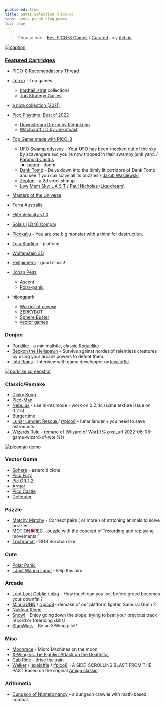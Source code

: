 ```yaml
---
published: true
title: Games Selection (Pico-8)
tags: games pico8 blog-games
toc: true
---
```

> Choose one - [Best PICO-8 Games](https://nerdyteachers.com/PICO-8/Games/Top200/?y=all&d=grid) / [Curated](https://nerdyteachers.com/PICO-8/Games/) / my [itch.io](https://itch.io/my-collections)

[![caption](https://www.lexaloffle.com/media/66501/dkbanner_6x.jpg)](https://www.lexaloffle.com/bbs/?tid=51877)

### [Featured Cartridges](https://www.lexaloffle.com/bbs/?sub=2&cat=7)
- [PICO-8 Recomendations Thread](https://www.reddit.com/r/MiyooMini/comments/163qkky/pico8_recomendations_thread/)
- [itch.io](https://itch.io/games/tag-pico-8) - Top games
	- [ hardtail_strat](https://itch.io/c/4898258/pico-8-games) collections
    - [Top Strategy Games](https://itch.io/games/genre-strategy/made-with-pico-8)
- [a nice collection (2021)](https://memalign.github.io/p/pico8.html)
- [Pico Playtime: Best of 2022](https://www.youtube.com/watch?v=jmv1oAzjjO4)
	- [Downstream Dream by Ridgekuhn](https://youtu.be/jmv1oAzjjO4?feature=shared&t=708)
	- [Witchcraft TD by Unikotoast](https://www.youtube.com/watch?v=jmv1oAzjjO4&t=3926sxhmas)
- [Top Game made with PICO-8](https://itch.io/games/made-with-pico-8)
	- [UFO Swamp odyssey](https://paranoidcactus.itch.io/ufo) - Your UFO has been knocked out of the sky by scavengers and you're now trapped in their swampy junk yard. / [Paranoid Cactus](https://paranoidcactus.itch.io/)
    	- [poom](https://www.lexaloffle.com/bbs/?pid=101541#p) - doom
	- [Dank Tomb](https://krajzeg.itch.io/dank-tomb) - Delve down into the dimly lit corridors of Dank Tomb and see if you can solve all its puzzles / [Jakub Wasilewski](https://krajzeg.itch.io/)
    - [Zepton](https://chiptune.itch.io/zepton) - a 2d voxel shmup
    - [Low Mem Sky: L A S T](https://liquidream.itch.io/low-mem-sky-jam-version) / [Paul Nicholas (Liquidream) ](https://liquidream.itch.io/)
- [Masters of the Universe](https://www.lexaloffle.com/bbs/?tid=39310)
- [Terra Australis](https://www.lexaloffle.com/bbs/?tid=37117)
- [Elite Velocity v1.0](https://www.lexaloffle.com/bbs/?tid=39460)
- [Solais (LD46 Compo)](https://www.lexaloffle.com/bbs/?tid=37458)
- [Picokaiju](https://www.lexaloffle.com/bbs/?pid=103706#p) - You are one big monster with a thirst for destruction. 
- [To a Starling](https://www.lexaloffle.com/bbs/?pid=104057#p) - platform
- [Wolfenstein 3D](https://www.lexaloffle.com/bbs/?tid=28423)

- [Hellgineers](https://johanpeitz.itch.io/hellgineers) - good music!

- [Johan Peitz](https://johanpeitz.itch.io/)
	- [Ascent](https://johanpeitz.itch.io/ascent)
    - [Polar-panic](https://johanpeitz.itch.io/polar-panic)
- [hijongpark](https://www.lexaloffle.com/bbs/?uid=57270)
	- [Warrior of cayuse](https://www.lexaloffle.com/bbs/?tid=44623)
    - [ZERKYBOT](https://www.lexaloffle.com/bbs/?tid=44440)
    - [Sphere Buster](https://www.lexaloffle.com/bbs/?tid=44342)
	- [vector games](#vector-game)

### Donjon
- [Porklike](https://www.lexaloffle.com/bbs/?tid=37045) -  a minimalistic, classic [Roguelike](https://www.youtube.com/watch?v=HnY7Inp74dw&list=PLea8cjCua_P3LL7J1Q9b6PJua0A-96uUS)
- [Beckon the Hellspawn](https://www.lexaloffle.com/bbs/?pid=125548#p) - Survive against hordes of relentless creatures by using your arcane powers to defeat them.
- [Into Ruins](https://www.lexaloffle.com/bbs/?pid=119614) - Interview with game developper on [lexaloffle](https://www.lexaloffle.com/bbs/?tid=50929).

[![porklike screenshot](https://i.ytimg.com/vi_webp/HnY7Inp74dw/maxresdefault.webp)](https://www.lexaloffle.com/bbs/?tid=37045)

### Classic/Remake
- [Dinky Kong](https://www.lexaloffle.com/bbs/?tid=51877)
- [Pico-Man](https://www.lexaloffle.com/bbs/?tid=2098)
- [Nebulus](https://carlc27843.itch.io/nebulus) - use hi-res mode - work on 0.2.4c (some texture issue on 0.2.5)
- [Burgertime](https://www.lexaloffle.com/bbs/?pid=97318)
- [Lunar Lander: Rescue ](https://rgbzen.itch.io/lunar-lander-rescue) / [r/pico8](https://www.reddit.com/r/pico8/comments/1fb55wn/lunar_lander_rescue/) - lunar lander + you need to save astronauts
- [Wizards Rule](https://www.lexaloffle.com/bbs/?pid=17568) - remake of [Wizard of Wor]({% post_url 2022-06-08-game-wizard-of-wor %})

[![picoman demo](https://blogger.googleusercontent.com/img/b/R29vZ2xl/AVvXsEhzLPdpsjFoHSaFskBz_y6ZUr51YnbY0gagbFBMSN_G4hcNw5EkSNSsHcCzgewCdOFoIYn_KOIgsi_K7VWQQcN3Y_ffnayDoJIqwkvwLzDp4J62H9r-6ezN6vlsG7FrVTpy6hAFqrwS0ST0/s320/picoman.gif)](https://www.indieretronews.com/2015/10/pico-8-8-bit-fantasy-console-from.html)

### Vector Game
- [Sphere](https://www.lexaloffle.com/bbs/?tid=45490) - asteroid clone
- [Pico Fury](https://www.lexaloffle.com/bbs/?tid=45350)
- [Pic Off 1.2](https://www.lexaloffle.com/bbs/?tid=45243)
- [Armor](https://www.lexaloffle.com/bbs/?tid=45211)
- [Pico Castle](https://www.lexaloffle.com/bbs/?tid=45124)
- [Defender](https://www.lexaloffle.com/bbs/?tid=44898)

### Puzzle
- [Matchy Matchy](https://www.lexaloffle.com/bbs/?tid=4022) - Connect pairs ( or more ) of matching animals to solve puzzles
- [MOTION<span style="color:red">●</span>REC](https://www.lexaloffle.com/bbs/?pid=131910#p) - puzzle with the concept of "recording and replaying movements."
- [Trichromat](https://www.lexaloffle.com/bbs/?pid=142886#p) - RGB Sokoban like

### Cute
- [Polar Panic](https://www.lexaloffle.com/bbs/?tid=36118)
- [I Just Wanna Land!](https://www.lexaloffle.com/bbs/?pid=56075#p) - help this bird

### Arcade
- [Loot Loot Goblin](https://voidgazerbon.itch.io/loot-loot-goblin) / [blog](https://mastodon.social/@voidgazerBon) - How much can you loot before greed becomes your downfall?
- [Mini GUNN](https://www.lexaloffle.com/bbs/?pid=156863#p) / [r/pico8](https://www.reddit.com/r/pico8/comments/1gwk5fv/we_just_published_a_fanmade_pico8_demake_of_our/) - demake of our platform fighter, Samurai Gunn 2
- [ Nuklear Klone](https://freds72.itch.io/nuklear-klone)
- [Snow!](https://freds72.itch.io/snow) - Enjoy going down the slope, trying to beat your previous track record or freeriding skills!
- [StarsWars](https://freds72.itch.io/attack-on-the-deathstar) - Be an X-Wing pilot!

### Misc
- [Moonrace](https://www.lexaloffle.com/bbs/?pid=85776#p) - Micro Machines on the moon
- [X-Wing vs. Tie Fighter: Attack on the Deathstar](https://www.lexaloffle.com/bbs/?pid=53727#p)
- [Cab Ride ](https://www.lexaloffle.com/bbs/?pid=86966) - drive the train
- [Walker](https://buzzard1337.itch.io/walker) / [lexaloffle](https://www.lexaloffle.com/bbs/?pid=168053) / [r/pico8](https://www.reddit.com/r/pico8/comments/1nw55p4/walker/) - A SIDE-SCROLLING BLAST FROM THE PAST Based on the original [Amiga classic](https://www.youtube.com/watch?v=uU4KAYkMt9k) 

### Arithmetic
- [Dungeon of Numeromancy](https://voidgazerbon.itch.io/dungeon-of-numeromancy) -  a dungeon crawler with math-based combat.

